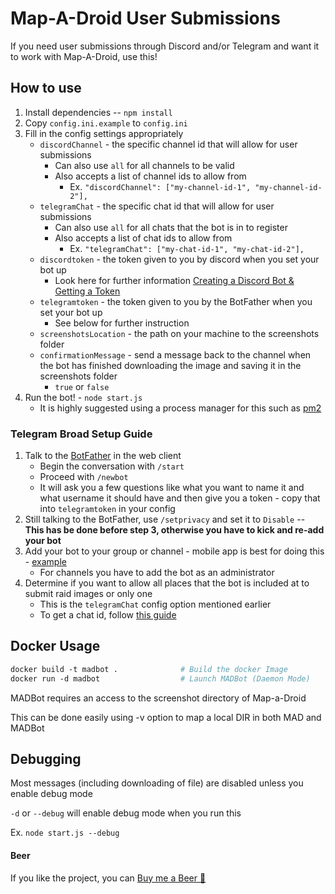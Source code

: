 # Map-A-Droid User Submissions

If you need user submissions through Discord and/or Telegram and want it to work with Map-A-Droid, use this!

## How to use
1. Install dependencies -- `npm install`
2. Copy `config.ini.example` to `config.ini`
3. Fill in the config settings appropriately
    * `discordChannel` - the specific channel id that will allow for user submissions
        * Can also use `all` for all channels to be valid
        * Also accepts a list of channel ids to allow from
            * Ex. `"discordChannel": ["my-channel-id-1", "my-channel-id-2"],`
    * `telegramChat` - the specific chat id that will allow for user submissions
        * Can also use `all` for all chats that the bot is in to register
        * Also accepts a list of chat ids to allow from
            * Ex. `"telegramChat": ["my-chat-id-1", "my-chat-id-2"],`
    * `discordtoken` - the token given to you by discord when you set your bot up
        * Look here for further information [Creating a Discord Bot & Getting a Token](
        https://github.com/reactiflux/discord-irc/wiki/Creating-a-discord-bot-&-getting-a-token)
    * `telegramtoken` - the token given to you by the BotFather when you set your bot up
        * See below for further instruction
    * `screenshotsLocation` - the path on your machine to the screenshots folder
    * `confirmationMessage` - send a message back to the channel when the bot has finished downloading the image
    and saving it in the screenshots folder
        * `true` or `false`
4. Run the bot! -  `node start.js`
    * It is highly suggested using a process manager for this such as [pm2](http://pm2.keymetrics.io/)
    
    
### Telegram Broad Setup Guide
1. Talk to the [BotFather](https://telegram.me/botfather) in the web client
    * Begin the conversation with `/start`
    * Proceed with `/newbot`
    * It will ask you a few questions like what you want to name it and what username it should have and 
    then give you a token - copy that into `telegramtoken` in your config
2. Still talking to the BotFather, use `/setprivacy` and set it to `Disable` 
-- **This has be done before step 3, otherwise you have to kick and re-add your bot**
3. Add your bot to your group or channel - mobile app is best for doing this - 
[example](https://stackoverflow.com/questions/33126743/how-do-i-add-my-bot-to-a-channel/33497769)
    * For channels you have to add the bot as an administrator
4. Determine if you want to allow all places that the bot is included at to submit raid images or only one
    * This is the `telegramChat` config option mentioned earlier
    * To get a chat id, follow 
    [this guide](https://docs.influxdata.com/kapacitor/v1.5/event_handlers/telegram/#get-your-telegram-chat-id) 
    
## Docker Usage
```dockerfile
docker build -t madbot .              # Build the docker Image
docker run -d madbot                  # Launch MADBot (Daemon Mode)
```

MADBot requires an access to the screenshot directory of Map-a-Droid

This can be done easily using -v option to map a local DIR in both MAD and MADBot

## Debugging
Most messages (including downloading of file) are disabled unless you enable debug mode

`-d` or `--debug` will enable debug mode when you run this

Ex. `node start.js --debug`

#### Beer
If you like the project, you can [Buy me a Beer 🍻](https://ko-fi.com/Z8Z3AVDQ)